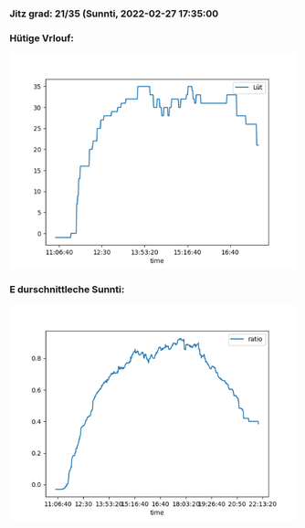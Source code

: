 ### Jitz grad: 21/35 (Sunnti, 2022-02-27 17:35:00

### Hütige Vrlouf:
![Graph](Today.png)

### E durschnittleche Sunnti:
![Graph](Sunnti.png)